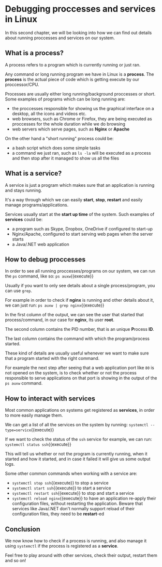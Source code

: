 # Debugging proccesses and services in Linux

In this second chapter, we will be looking into how we can find out details about running proccesses and services on our system.

## What is a process?

A process refers to a program which is currently running or just ran.

Any command or long running program we have in Linux is a **process**. The **process** is the actual piece of code which is getting execute by our proccessor/CPU.

Processes are usually either long running/background proccesses or short. Some examples of programs which can be long running are:

  - the proccesses responsible for showing us the graphical interface on a desktop, all the icons and videos etc.
  - web browsers, such as Chrome or Firefox, they are being executed as proccesses for the whole duration while we do browsing
  - web servers which serve pages, such as **Nginx** or **Apache**

On the other hand a "short running" process could be:

  - a bash script which does some simple tasks
  - a command we just ran, such as `ls -la` will be executed as a process and then stop after it managed to show us all the files

## What is a service?

A service is just a program which makes sure that an application is running and stays running.

It's a way through which we can easily **start**, **stop**, **restart** and easily manage programs/applications.

Services usually start at the **start up time** of the system. Such examples of **services** could be:

  - a program such as Skype, Dropbox, OneDrive if configured to start-up
  - Nginx/Apache, configured to start serving web pages when the server starts
  - a Java/.NET web application


## How to debug proccesses

In order to see all running proccesses/programs on our system, we can run the `ps` command, like so: `ps auxw`{{execute}}

Usually if you want to only see details about a single process/program, you can use `grep`.

For example in order to check if **nginx** is running and other details about it, we can just run: `ps auxw | grep nginx`{{execute}}

In the first column of the output, we can see the user that started that process/command, in our case for **nginx**, its user **root**.

The second column contains the PID number, that is an unique **P**rocess **ID**.

The last column contains the command with which the program/process started.

These kind of details are usually useful whenever we want to make sure that a program started with the right command.

For example the next step after seeing that a web application port like `80` is not opened on the system, is to check whether or not the process responsible to serve applications on that port is showing in the output of the `ps auxw` command.


## How to interact with services

Most common applications on systems get registered as **services**, in order to more easily manage them.

We can get a list of all the services on the system by running: `systemctl --type=service`{{execute}}

If we want to check the status of the `ssh` service for example, we can run: `systemctl status ssh`{{execute}}

This will tell us whether or not the program is currently running, when it started and how it started, and in case it failed it will give us some output logs.

Some other common commands when working with a service are:

  - `systemctl stop ssh`{{execute}} to stop a service
  - `systemctl start ssh`{{execute}} to start a service
  - `systemctl restart ssh`{{execute}} to stop and start a service
  - `systemctl reload nginx`{{execute}} to have an application re-apply their configuration files, without restarting the application. Beware that services like Java/.NET don't normally support reload of their configuration files, they need to be **restart**-ed


## Conclusion

We now know how to check if a process is running, and also manage it using `systemctl` if the process is registered as a **service**.

Feel free to play around with other services, check their output, restart them and so on!
